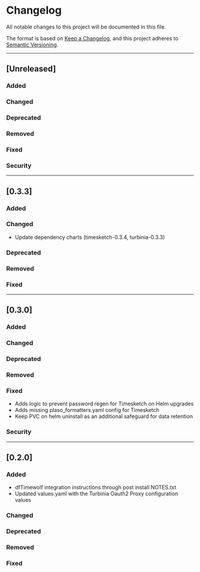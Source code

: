 <!-- markdownlint-disable MD022 MD024 -->
# Changelog

All notable changes to this project will be documented in this file.

The format is based on [Keep a Changelog](https://keepachangelog.com/en/1.0.0/),
and this project adheres to [Semantic Versioning](https://semver.org/spec/v2.0.0.html).

---
## [Unreleased]
### Added
### Changed
### Deprecated
### Removed
### Fixed
### Security
---
## [0.3.3]
### Added
### Changed

* Update dependency charts (timesketch-0.3.4, turbinia-0.3.3)

### Deprecated
### Removed
### Fixed

---
## [0.3.0]
### Added
### Changed
### Deprecated
### Removed
### Fixed

* Adds logic to prevent password regen for Timesketch on Helm upgrades
* Adds missing plaso_formatters.yaml config for Timesketch
* Keep PVC on helm uninstall as an additional safeguard for data retention

### Security
---
## [0.2.0]
### Added

* dfTimewolf integration instructions through post install NOTES.txt
* Updated values.yaml with the Turbinia Oauth2 Proxy configuration values

### Changed
### Deprecated
### Removed
### Fixed
